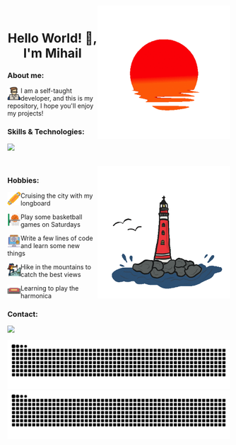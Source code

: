 <img align='right' src='decoration/sunset.gif' width='300' >

<br clear="left"/>

<h1 align="center">Hello World! 👋, I'm Mihail </h1> 

<h3 align="left">About me: </h3>

<img align='left' src='decoration/man.png' width='30' >I am a self-taught developer, and this is my repository, I hope you'll enjoy my projects!


<h3 align="left">Skills & Technologies: </h3>

<p align="left">
  <a href="https://skillicons.dev">
    <img src="https://skillicons.dev/icons?i=html,css,py,django,selenium,git,github,)](https://skillicons.dev" />
  </a>
</p>

<br clear="left"/>

<img align='right' src='decoration/lighthouse.gif' width='300' >


<h3 align="left">Hobbies: </h3>


<img align='left' src='decoration/longboard.png' width='30' > Cruising the city with my longboard

<img align='left' src='decoration/basket.png' width='30' > Play some basketball games on Saturdays

<img align='left' src='decoration/programming.png' width='30' > Write a few lines of code and learn some new things

<img align='left' src='decoration/hiking.png' width='30' > Hike in the mountains to catch the best views

<img align='left' src='decoration/harmonica.png' width='30' > Learning to play the harmonica



<h3 align="left">Contact: </h3>

<p align="left">
  <a href="https://www.linkedin.com/in/mihail-radu/">
    <img src="https://skillicons.dev/icons?i=linkedin,)](https://skillicons.dev" />
  </a>
</p>



![github contribution grid snake animation](https://raw.githubusercontent.com/MikeReCode/MikeReCode/output/github-contribution-grid-snake-dark.svg#gh-dark-mode-only)
![github contribution grid snake animation](https://raw.githubusercontent.com/MikeReCode/MikeReCode/output/github-contribution-grid-snake.svg#gh-light-mode-only)






<!--
**MikeReCode/MikeReCode** is a ✨ _special_ ✨ repository because its `README.md` (this file) appears on your GitHub profile.

Here are some ideas to get you started:

- 🔭 I’m currently working on ...
- 🌱 I’m currently learning ...
- 👯 I’m looking to collaborate on ...
- 🤔 I’m looking for help with ...
- 💬 Ask me about ...
- 📫 How to reach me: ...
- 😄 Pronouns: ...
- ⚡ Fun fact: ...
-->
